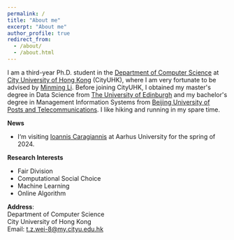 ```yaml
---
permalink: /
title: "About me"
excerpt: "About me"
author_profile: true
redirect_from: 
  - /about/
  - /about.html
---
```


I am a third-year Ph.D. student in the [Department of Computer Science](https://www.cs.cityu.edu.hk) at [City University of Hong Kong](https://www.cityu.edu.hk) (CityUHK), where I am very fortunate to be advised by [Minming Li](https://www.cs.cityu.edu.hk/~minmli/). Before joining CityUHK, I obtained my master's degree in Data Science from [The University of Edinburgh](https://www.ed.ac.uk) and my bachelor's degree in Management Information Systems from [Beijing University of Posts and Telecommunications](https://www.bupt.edu.cn). I like hiking and running in my spare time.

**News**
* I‘m visiting [Ioannis Caragiannis](https://cs.au.dk/~iannis/) at Aarhus University for the spring of 2024.


**Research Interests**
* Fair Division
* Computational Social Choice
* Machine Learning
* Online Algorithm


**Address**:
<br>Department of Computer Science<br>City University of Hong Kong<br>Email: t.z.wei-8@my.cityu.edu.hk
